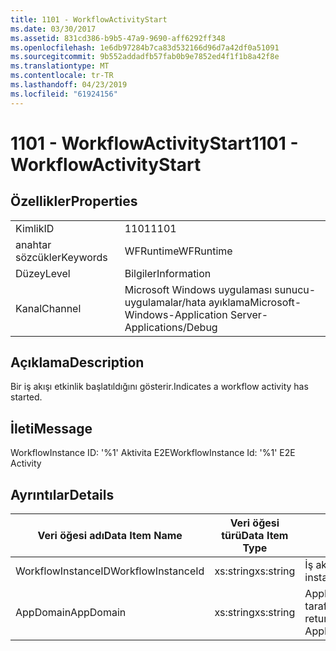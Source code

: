 ```yaml
---
title: 1101 - WorkflowActivityStart
ms.date: 03/30/2017
ms.assetid: 831cd386-b9b5-47a9-9690-aff6292ff348
ms.openlocfilehash: 1e6db97284b7ca83d532166d96d7a42df0a51091
ms.sourcegitcommit: 9b552addadfb57fab0b9e7852ed4f1f1b8a42f8e
ms.translationtype: MT
ms.contentlocale: tr-TR
ms.lasthandoff: 04/23/2019
ms.locfileid: "61924156"
---
```

# <a name="1101---workflowactivitystart"></a><span data-ttu-id="392c1-102">1101 - WorkflowActivityStart</span><span class="sxs-lookup"><span data-stu-id="392c1-102">1101 - WorkflowActivityStart</span></span>
## <a name="properties"></a><span data-ttu-id="392c1-103">Özellikler</span><span class="sxs-lookup"><span data-stu-id="392c1-103">Properties</span></span>  
  
|||  
|-|-|  
|<span data-ttu-id="392c1-104">Kimlik</span><span class="sxs-lookup"><span data-stu-id="392c1-104">ID</span></span>|<span data-ttu-id="392c1-105">1101</span><span class="sxs-lookup"><span data-stu-id="392c1-105">1101</span></span>|  
|<span data-ttu-id="392c1-106">anahtar sözcükler</span><span class="sxs-lookup"><span data-stu-id="392c1-106">Keywords</span></span>|<span data-ttu-id="392c1-107">WFRuntime</span><span class="sxs-lookup"><span data-stu-id="392c1-107">WFRuntime</span></span>|  
|<span data-ttu-id="392c1-108">Düzey</span><span class="sxs-lookup"><span data-stu-id="392c1-108">Level</span></span>|<span data-ttu-id="392c1-109">Bilgiler</span><span class="sxs-lookup"><span data-stu-id="392c1-109">Information</span></span>|  
|<span data-ttu-id="392c1-110">Kanal</span><span class="sxs-lookup"><span data-stu-id="392c1-110">Channel</span></span>|<span data-ttu-id="392c1-111">Microsoft Windows uygulaması sunucu-uygulamalar/hata ayıklama</span><span class="sxs-lookup"><span data-stu-id="392c1-111">Microsoft-Windows-Application Server-Applications/Debug</span></span>|  
  
## <a name="description"></a><span data-ttu-id="392c1-112">Açıklama</span><span class="sxs-lookup"><span data-stu-id="392c1-112">Description</span></span>  
 <span data-ttu-id="392c1-113">Bir iş akışı etkinlik başlatıldığını gösterir.</span><span class="sxs-lookup"><span data-stu-id="392c1-113">Indicates a workflow activity has started.</span></span>  
  
## <a name="message"></a><span data-ttu-id="392c1-114">İleti</span><span class="sxs-lookup"><span data-stu-id="392c1-114">Message</span></span>  
 <span data-ttu-id="392c1-115">WorkflowInstance ID: '%1' Aktivita E2E</span><span class="sxs-lookup"><span data-stu-id="392c1-115">WorkflowInstance Id: '%1' E2E Activity</span></span>  
  
## <a name="details"></a><span data-ttu-id="392c1-116">Ayrıntılar</span><span class="sxs-lookup"><span data-stu-id="392c1-116">Details</span></span>  
  
|<span data-ttu-id="392c1-117">Veri öğesi adı</span><span class="sxs-lookup"><span data-stu-id="392c1-117">Data Item Name</span></span>|<span data-ttu-id="392c1-118">Veri öğesi türü</span><span class="sxs-lookup"><span data-stu-id="392c1-118">Data Item Type</span></span>|<span data-ttu-id="392c1-119">Açıklama</span><span class="sxs-lookup"><span data-stu-id="392c1-119">Description</span></span>|  
|--------------------|--------------------|-----------------|  
|<span data-ttu-id="392c1-120">WorkflowInstanceID</span><span class="sxs-lookup"><span data-stu-id="392c1-120">WorkflowInstanceId</span></span>|<span data-ttu-id="392c1-121">xs:string</span><span class="sxs-lookup"><span data-stu-id="392c1-121">xs:string</span></span>|<span data-ttu-id="392c1-122">İş akışı örnek kimliği.</span><span class="sxs-lookup"><span data-stu-id="392c1-122">The workflow instance id.</span></span>|  
|<span data-ttu-id="392c1-123">AppDomain</span><span class="sxs-lookup"><span data-stu-id="392c1-123">AppDomain</span></span>|<span data-ttu-id="392c1-124">xs:string</span><span class="sxs-lookup"><span data-stu-id="392c1-124">xs:string</span></span>|<span data-ttu-id="392c1-125">AppDomain.CurrentDomain.FriendlyName tarafından döndürülen dize.</span><span class="sxs-lookup"><span data-stu-id="392c1-125">The string returned by AppDomain.CurrentDomain.FriendlyName.</span></span>|
